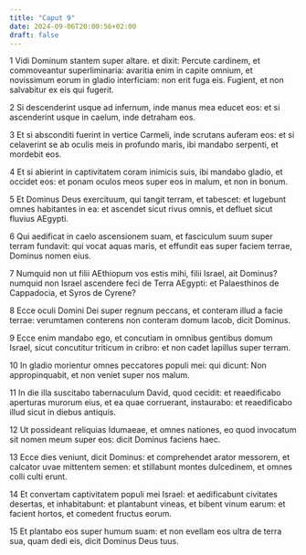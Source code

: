 ```yaml
---
title: "Caput 9"
date: 2024-09-06T20:00:56+02:00
draft: false
---
```



1 Vidi Dominum stantem super altare. et dixit: Percute cardinem, et commoveantur superliminaria: avaritia enim in capite omnium, et novissimum eorum in gladio interficiam: non erit fuga eis. Fugient, et non salvabitur ex eis qui fugerit.

2 Si descenderint usque ad infernum, inde manus mea educet eos: et si ascenderint usque in caelum, inde detraham eos.

3 Et si absconditi fuerint in vertice Carmeli, inde scrutans auferam eos: et si celaverint se ab oculis meis in profundo maris, ibi mandabo serpenti, et mordebit eos.

4 Et si abierint in captivitatem coram inimicis suis, ibi mandabo gladio, et occidet eos: et ponam oculos meos super eos in malum, et non in bonum.

5 Et Dominus Deus exercituum, qui tangit terram, et tabescet: et lugebunt omnes habitantes in ea: et ascendet sicut rivus omnis, et defluet sicut fluvius AEgypti.

6 Qui aedificat in caelo ascensionem suam, et fasciculum suum super terram fundavit: qui vocat aquas maris, et effundit eas super faciem terrae, Dominus nomen eius.

7 Numquid non ut filii AEthiopum vos estis mihi, filii Israel, ait Dominus? numquid non Israel ascendere feci de Terra AEgypti: et Palaesthinos de Cappadocia, et Syros de Cyrene?

8 Ecce oculi Domini Dei super regnum peccans, et conteram illud a facie terrae: verumtamen conterens non conteram domum Iacob, dicit Dominus.

9 Ecce enim mandabo ego, et concutiam in omnibus gentibus domum Israel, sicut concutitur triticum in cribro: et non cadet lapillus super terram.

10 In gladio morientur omnes peccatores populi mei: qui dicunt: Non appropinquabit, et non veniet super nos malum.

11 In die illa suscitabo tabernaculum David, quod cecidit: et reaedificabo aperturas murorum eius, et ea quae corruerant, instaurabo: et reaedificabo illud sicut in diebus antiquis.

12 Ut possideant reliquias Idumaeae, et omnes nationes, eo quod invocatum sit nomen meum super eos: dicit Dominus faciens haec.

13 Ecce dies veniunt, dicit Dominus: et comprehendet arator messorem, et calcator uvae mittentem semen: et stillabunt montes dulcedinem, et omnes colli culti erunt.

14 Et convertam captivitatem populi mei Israel: et aedificabunt civitates desertas, et inhabitabunt: et plantabunt vineas, et bibent vinum earum: et facient hortos, et comedent fructus eorum.

15 Et plantabo eos super humum suam: et non evellam eos ultra de terra sua, quam dedi eis, dicit Dominus Deus tuus.

